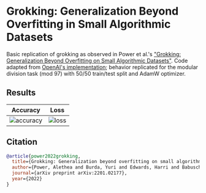 # Grokking: Generalization Beyond Overfitting in Small Algorithmic Datasets

Basic replication of grokking as observed in Power et al.'s ["Grokking: Generalization Beyond Overfitting on Small Algorithmic Datasets"](https://arxiv.org/abs/2201.02177). Code adapted from [OpenAI's implementation](https://github.com/openai/grok); behavior replicated for the modular division task (mod 97) with 50/50 train/test split and AdamW optimizer.

## Results

Accuracy | Loss
:-------------------:|:-------------------------:
![accuracy](https://user-images.githubusercontent.com/55059966/172949513-6eaea9a2-cb0c-4275-9124-9e71d141f9de.png) | ![loss](https://user-images.githubusercontent.com/55059966/172949504-89b5bb06-9f9f-4a94-82d8-03d0252f2758.png)


## Citation

```BibTex
@article{power2022grokking,
  title={Grokking: Generalization beyond overfitting on small algorithmic datasets},
  author={Power, Alethea and Burda, Yuri and Edwards, Harri and Babuschkin, Igor and Misra, Vedant},
  journal={arXiv preprint arXiv:2201.02177},
  year={2022}
}
```
